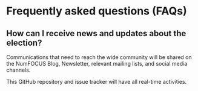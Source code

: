 # Frequently asked questions (FAQs)

## How can I receive news and updates about the election?

Communications that need to reach the wide community will be shared on the NumFOCUS Blog, Newsletter, relevant mailing lists, and social media channels.

This GitHub repository and issue tracker will have all real-time activities.
